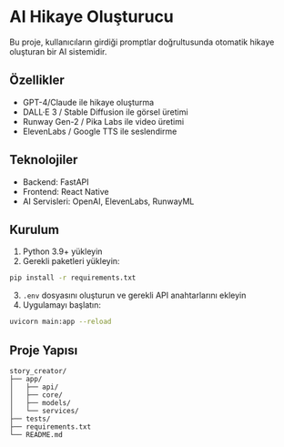 # AI Hikaye Oluşturucu

Bu proje, kullanıcıların girdiği promptlar doğrultusunda otomatik hikaye oluşturan bir AI sistemidir.

## Özellikler

- GPT-4/Claude ile hikaye oluşturma
- DALL·E 3 / Stable Diffusion ile görsel üretimi
- Runway Gen-2 / Pika Labs ile video üretimi
- ElevenLabs / Google TTS ile seslendirme

## Teknolojiler

- Backend: FastAPI
- Frontend: React Native
- AI Servisleri: OpenAI, ElevenLabs, RunwayML

## Kurulum

1. Python 3.9+ yükleyin
2. Gerekli paketleri yükleyin:
```bash
pip install -r requirements.txt
```
3. `.env` dosyasını oluşturun ve gerekli API anahtarlarını ekleyin
4. Uygulamayı başlatın:
```bash
uvicorn main:app --reload
```

## Proje Yapısı

```
story_creator/
├── app/
│   ├── api/
│   ├── core/
│   ├── models/
│   └── services/
├── tests/
├── requirements.txt
└── README.md
``` 